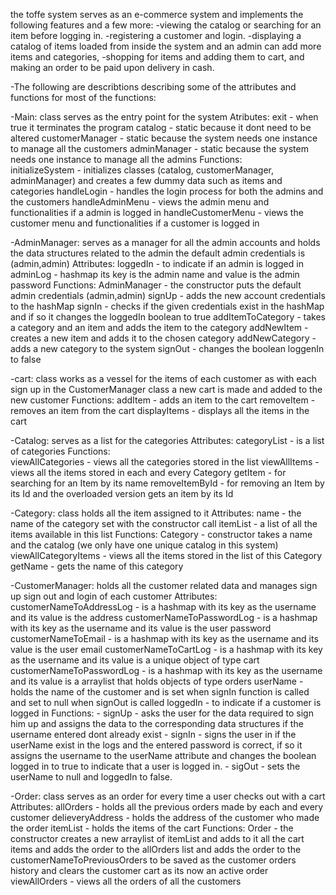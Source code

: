 the toffe system serves as an e-commerce system and implements the following features and a few more:
-viewing the catalog or searching for an item before logging in.
-registering a customer and login.
-displaying a catalog of items loaded from inside the system and an admin can add more items and categories,
-shopping for items and adding them to cart, and making an order to be paid upon delivery in cash.

-The following are describtions describing some of the attributes and functions for most of the functions:

-Main:
class serves as the entry point for the system
    Atributes:
  			exit - when true it terminates the program
  			catalog - static because it dont need to be altered
  			customerManager - static because the system needs one instance to manage all the customers
  			adminManager - static because the system needs one instance to manage all the admins
    Functions:						
 			initializeSystem - initializes classes (catalog, customerManager, adminManager) and creates a few dummy data such as items and categories
 			handleLogin - handles the login process for both the admins and the customers
 			handleAdminMenu - views the admin menu and functionalities if a admin is logged in
 			handleCustomerMenu - views the customer menu and functionalities if a customer is logged in

-AdminManager:
serves as a manager for all the admin accounts and holds the data structures related to the admin the default admin credentials is (admin,admin)
    Attributes:
 			loggedIn - to indicate if an admin is logged in
  		adminLog - hashmap its key is the admin name and value is the admin password
    Functions:
 			AdminManager - the constructor puts the default admin credentials (admin,admin)
 			signUp - adds the new account credentials to the hashMap
 			signIn - checks if the given credentials exist in the hashMap and if so it changes the loggedIn boolean to true
 			addItemToCategory - takes a category and an item and adds the item to the category
  		addNewItem - creates a new item and adds it to the chosen category
 			addNewCategory - adds a new category to the system
 			signOut - changes the boolean loggenIn to false
      
-cart:
class works as a vessel for the items of each customer as with each sign up in the CustomerManager class a new cart is made and added to the new customer
    Functions:
      addItem - adds an item to the cart
    	removeItem - removes an item from the cart
  		displayItems - displays all the items in the cart

-Catalog:
serves as a list for the categories 
    Attributes:
  		categoryList - is a list of categories
    Functions:			
   		viewAllCategories - views all the categories stored in the list
 			viewAllItems - views all the items stored in each and every Category
 			getItem - for searching for an Item by its name
 			removeItemById - for removing an Item by its Id and the overloaded version gets an item by its Id
    
-Category:
class holds all the item assigned to it
    Attributes:
   		name - the name of the category set with the constructor call
 			itemList - a list of all the items available in this list
    Functions:
 			Category - constructor takes a name and the catalog (we only have one unique catalog in this system)
 			viewAllCategoryItems - views all the items stored in the list of this Category
 			getName - gets the name of this category

-CustomerManager:
holds all the customer related data and manages sign up sign out and login of each customer
     Attributes:
 			customerNameToAddressLog - is a hashmap with its key as the username and its value is the address
 			customerNameToPasswordLog - is a hashmap with its key as the username and its value is the user password
 			customerNameToEmail - is a hashmap with its key as the username and its value is the user email
 			customerNameToCartLog - is a hashmap with its key as the username and its value is a unique object of type cart
 			customerNameToPasswordLog - is a hashmap with its key as the username and its value is a arraylist that holds objects of type orders
 			userName - holds the name of the customer and is set when signIn function is called and set to null when signOut is called
 			loggedIn - to indicate if a customer is logged in 
     Functions:
 		   - signUp - asks the user for the data required to sign him up and assigns the data to the corresponding data structures if the username entered dont already exist
 		   - signIn - signs the user in if the userName exist in the logs and the entered password is correct, if so it assigns the username to the
          userName attribute and changes the boolean logged in to true to indicate that a user is logged in.
   		 - sigOut - sets the userName to null and loggedIn to false.



-Order:
class serves as an order for every time a user checks out with a cart
    Attributes:
 			allOrders - holds all the previous orders made by each and every customer
 			delieveryAddress - holds the address of the customer who made the order
 			itemList - holds the items of the cart 
    Functions:
 			Order - the constructor creates a new arraylist of itemList and adds to it all the cart items and adds the order to the allOrders list
 			and adds the order to the customerNameToPreviousOrders to be saved as the customer orders history
 			and clears the customer cart as its now an active order 			
 			viewAllOrders - views all the orders of all the customers
 
